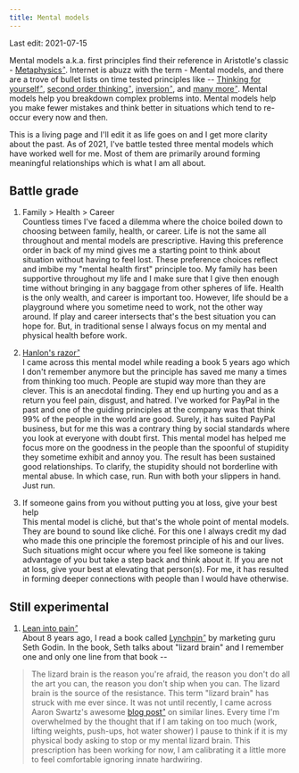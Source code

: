 ```yaml
---
title: Mental models
---
```

Last edit: 2021-07-15

Mental models a.k.a. first principles find their reference in Aristotle's classic - [Metaphysics<sup style="font-size:8px">&#x2197;</sup>](https://www.amazon.com/gp/product/0140446192). Internet is abuzz with the term - Mental models, and there are a trove of bullet lists on time tested principles like -- [Thinking for yourself<sup style="font-size:8px">&#x2197;</sup>](https://jamesclear.com/first-principles), [second order thinking<sup style="font-size:8px">&#x2197;</sup>](https://fs.blog/2016/04/second-order-thinking/), [inversion<sup style="font-size:8px">&#x2197;</sup>](https://fs.blog/2013/10/inversion/), and [many more<sup style="font-size:8px">&#x2197;</sup>](https://fs.blog/mental-models/). Mental models help you breakdown complex problems into. Mental models help you make fewer mistakes and think better in situations which tend to re-occur every now and then.

This is a living page and I'll edit it as life goes on and I get more clarity about the past. As of 2021, I've battle tested three mental models which have worked well for me. Most of them are primarily around forming meaningful relationships which is what I am all about. 

## Battle grade
1. Family > Health > Career <br/>
Countless times I've faced a dilemma where the choice boiled down to choosing between family, health, or career. Life is not the same all throughout and mental models are prescriptive. Having this preference order in back of my mind gives me a starting point to think about situation without having to feel lost. These preference choices reflect and imbibe my "mental health first" principle too. My family has been supportive throughout my life and I make sure that I give then enough time without bringing in any baggage from other spheres of life. Health is the only wealth, and career is important too. However, life should be a playground where you sometime need to work, not the other way around. If play and career intersects that's the best situation you can hope for. But, in traditional sense I always focus on my mental and physical health before work.
	
2. [Hanlon's razor<sup style="font-size:8px">&#x2197;</sup>](https://fs.blog/2017/04/mental-model-hanlons-razor/) <br/>
I came across this mental model while reading a book 5 years ago which I don't remember anymore but the principle has saved me many a times from thinking too much. People are stupid way more than they are clever. This is an anecdotal finding. They end up hurting you and as a return you feel pain, disgust, and hatred. I've worked for PayPal in the past and one of the guiding principles at the company was that think 99% of the people in the world are good. Surely, it has suited PayPal business, but for me this was a contrary thing by social standards where you look at everyone with doubt first. This mental model has helped me focus more on the goodness in the people than the spoonful of stupidity they sometime exhibit and annoy you. The result has been sustained good relationships. To clarify, the stupidity should not borderline with mental abuse. In which case, run. Run with both your slippers in hand. Just run.
	
3. If someone gains from you without putting you at loss, give your best help <br/>
This mental model is cliché, but that's the whole point of mental models. They are bound to sound like cliché. For this one I always credit my dad who made this one principle the foremost principle of his and our lives. Such situations might occur where you feel like someone is taking advantage of you but take a step back and think about it. If you are not at loss, give your best at elevating that person(s). For me, it has resulted in forming deeper connections with people than I would have otherwise.
	
## Still experimental
1. [Lean into pain<sup style="font-size:8px">&#x2197;</sup>](http://www.aaronsw.com/weblog/dalio) <br/>
About 8 years ago, I read a book called [Lynchpin<sup style="font-size:8px">&#x2197;</sup>](https://www.amazon.com/Linchpin-Are-Indispensable-Seth-Godin/dp/1591843162) by marketing guru Seth Godin. In the book, Seth talks about "lizard brain" and I remember one and only one line from that book --
> The lizard brain is the reason you're afraid, the reason you don't do all the art you can, the reason you don't ship when you can. The lizard brain is the source of the resistance.
This term "lizard brain" has struck with me ever since. It was not until recently, I came across Aaron Swartz's awesome [blog post<sup style="font-size:8px">&#x2197;</sup>](http://www.aaronsw.com/weblog/dalio) on similar lines. Every time I'm overwhelmed by the thought that if I am taking on too much (work, lifting weights, push-ups, hot water shower) I pause to think if it is my physical body asking to stop or my mental lizard brain. This prescription has been working for now, I am calibrating it a little more to feel comfortable ignoring innate hardwiring. 
	
